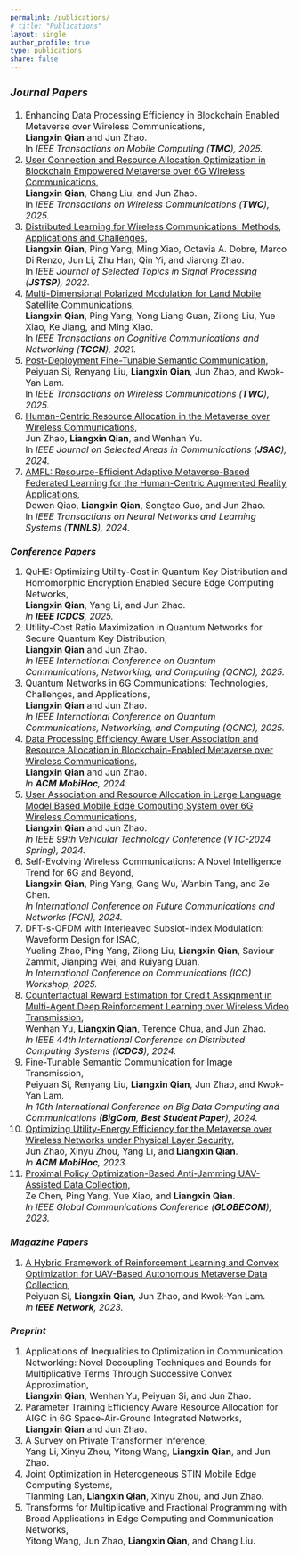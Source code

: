```yaml
---
permalink: /publications/
# title: "Publications"
layout: single
author_profile: true
type: publications
share: false
---
```


<div style="font-size: 16px;" markdown="1">
 
### *Journal Papers*

<ol>
 <li>
    Enhancing Data Processing Efficiency in Blockchain Enabled Metaverse over Wireless Communications</a>, <br>
    <strong>Liangxin Qian</strong> and Jun Zhao. <br>
    In <em>IEEE Transactions on Mobile Computing (<strong>TMC</strong>), 2025.</em>
  </li>
  <li>
    <a href="https://doi.org/10.1109/TWC.2024.3401184">User Connection and Resource Allocation Optimization in Blockchain Empowered Metaverse over 6G Wireless Communications</a>, <br>
    <strong>Liangxin Qian</strong>, Chang Liu, and Jun Zhao. <br>
    In <em>IEEE Transactions on Wireless Communications (<strong>TWC</strong>), 2025.</em>
  </li>
  <li>
    <a href="https://doi.org/10.1109/JSTSP.2022.3156756">Distributed Learning for Wireless Communications: Methods, Applications and Challenges</a>, <br>
    <strong>Liangxin Qian</strong>, Ping Yang, Ming Xiao, Octavia A. Dobre, Marco Di Renzo, Jun Li, Zhu Han, Qin Yi, and Jiarong Zhao. <br>
    In <em>IEEE Journal of Selected Topics in Signal Processing (<strong>JSTSP</strong>), 2022.</em>
  </li>
  <li>
    <a href="https://doi.org/10.1109/TCCN.2021.3072593">Multi-Dimensional Polarized Modulation for Land Mobile Satellite Communications</a>, <br>
    <strong>Liangxin Qian</strong>, Ping Yang, Yong Liang Guan, Zilong Liu, Yue Xiao, Ke Jiang, and Ming Xiao. <br>
    In <em>IEEE Transactions on Cognitive Communications and Networking (<strong>TCCN</strong>), 2021.</em>
  </li>
  <li>
    <a href="https://doi.org/10.1109/TWC.2024.3433479">Post-Deployment Fine-Tunable Semantic Communication</a>, <br>
    Peiyuan Si, Renyang Liu, <strong>Liangxin Qian</strong>, Jun Zhao, and Kwok-Yan Lam. <br>
    In <em>IEEE Transactions on Wireless Communications (<strong>TWC</strong>), 2025.</em>
  </li>
  <li>
    <a href="https://doi.org/10.1109/JSAC.2023.3345397">Human-Centric Resource Allocation in the Metaverse over Wireless Communications</a>, <br>
    Jun Zhao, <strong>Liangxin Qian</strong>, and Wenhan Yu. <br>
    In <em>IEEE Journal on Selected Areas in Communications (<strong>JSAC</strong>), 2024.</em>
  </li>
  <li>
    <a href="https://doi.org/10.1109/TNNLS.2024.3409446">AMFL: Resource-Efficient Adaptive Metaverse-Based Federated Learning for the Human-Centric Augmented Reality Applications</a>, <br>
    Dewen Qiao, <strong>Liangxin Qian</strong>, Songtao Guo, and Jun Zhao. <br>
    In <em>IEEE Transactions on Neural Networks and Learning Systems (<strong>TNNLS</strong>), 2024.</em>
  </li>
</ol>
  
</div>

### *Conference Papers*

<div style="font-size: 16px;" markdown="1"> 

<ol>
  <li>
    QuHE: Optimizing Utility-Cost in Quantum Key Distribution and Homomorphic Encryption Enabled Secure Edge Computing Networks, <br>
    <strong>Liangxin Qian</strong>, Yang Li, and Jun Zhao. <br>
    <em>In <strong>IEEE ICDCS</strong>, 2025.</em>
  </li>
  <li>
    Utility-Cost Ratio Maximization in Quantum Networks for Secure Quantum Key Distribution, <br>
    <strong>Liangxin Qian</strong> and Jun Zhao. <br>
    <em>In IEEE International Conference on Quantum Communications, Networking, and Computing (QCNC), 2025.</em>
  </li>
  <li>
    Quantum Networks in 6G Communications: Technologies, Challenges, and Applications, <br>
    <strong>Liangxin Qian</strong> and Jun Zhao. <br>
    <em>In IEEE International Conference on Quantum Communications, Networking, and Computing (QCNC), 2025.</em>
  </li>
  <li>
    <a href="https://doi.org/10.1145/3641512.3686376">Data Processing Efficiency Aware User Association and Resource Allocation in Blockchain-Enabled Metaverse over Wireless Communications</a>, <br>
    <strong>Liangxin Qian</strong> and Jun Zhao. <br>
    <em>In <strong>ACM MobiHoc</strong>, 2024.</em>
  </li>
  <li>
    <a href="https://doi.org/10.1109/VTC2024-Spring62846.2024.10683177">User Association and Resource Allocation in Large Language Model Based Mobile Edge Computing System over 6G Wireless Communications</a>, <br>
    <strong>Liangxin Qian</strong> and Jun Zhao. <br>
    <em>In IEEE 99th Vehicular Technology Conference (VTC-2024 Spring), 2024.</em>
  </li>
  <li>
    Self-Evolving Wireless Communications: A Novel Intelligence Trend for 6G and Beyond, <br>
    <strong>Liangxin Qian</strong>, Ping Yang, Gang Wu, Wanbin Tang, and Ze Chen. <br>
    <em>In International Conference on Future Communications and Networks (FCN), 2024.</em>
  </li>
  <li>
    DFT-s-OFDM with Interleaved Subslot-Index Modulation: Waveform Design for ISAC, <br>
    Yueling Zhao, Ping Yang, Zilong Liu, <strong>Liangxin Qian</strong>, Saviour Zammit, Jianping Wei, and Ruiyang Duan. <br>
    <em>In International Conference on Communications (ICC) Workshop, 2025.</em>
  </li>
  <li>
    <a href="https://doi.org/10.1109/ICDCS60910.2024.00112">Counterfactual Reward Estimation for Credit Assignment in Multi-Agent Deep Reinforcement Learning over Wireless Video Transmission</a>, <br>
    Wenhan Yu, <strong>Liangxin Qian</strong>, Terence Chua, and Jun Zhao. <br>
    <em>In IEEE 44th International Conference on Distributed Computing Systems (<strong>ICDCS</strong>), 2024.</em>
  </li>
  <li>
    Fine-Tunable Semantic Communication for Image Transmission, <br>
    Peiyuan Si, Renyang Liu, <strong>Liangxin Qian</strong>, Jun Zhao, and Kwok-Yan Lam. <br>
    <em>In 10th International Conference on Big Data Computing and Communications (<strong>BigCom</strong>, <strong>Best Student Paper</strong>), 2024.</em>
  </li>
  <li>
    <a href="https://doi.org/10.1145/3565287.3610271">Optimizing Utility-Energy Efficiency for the Metaverse over Wireless Networks under Physical Layer Security</a>, <br>
    Jun Zhao, Xinyu Zhou, Yang Li, and <strong>Liangxin Qian</strong>. <br>
    <em>In <strong>ACM MobiHoc</strong>, 2023.</em>
  </li>
  <li>
    <a href="https://doi.org/10.1109/GLOBECOM54140.2023.10437913">Proximal Policy Optimization-Based Anti-Jamming UAV-Assisted Data Collection</a>, <br>
    Ze Chen, Ping Yang, Yue Xiao, and <strong>Liangxin Qian</strong>. <br>
    <em>In IEEE Global Communications Conference (<strong>GLOBECOM</strong>), 2023.</em>
  </li>
</ol>



</div>

### *Magazine Papers*

<div style="font-size: 16px;" markdown="1"> 

<ol>
  <li>
    <a href="https://doi.org/10.1109/MNET.011.2300032">A Hybrid Framework of Reinforcement Learning and Convex Optimization for UAV-Based Autonomous Metaverse Data Collection</a>, <br>
    Peiyuan Si, <strong>Liangxin Qian</strong>, Jun Zhao, and Kwok-Yan Lam. <br>
    <em>In <strong>IEEE Network</strong>, 2023.</em>
  </li>
</ol>


  
</div>

### *Preprint*

<div style="font-size: 16px;" markdown="1"> 

<ol>
  <li>
    Applications of Inequalities to Optimization in Communication Networking: Novel Decoupling Techniques and Bounds for Multiplicative Terms Through Successive Convex Approximation, <br>
    <strong>Liangxin Qian</strong>, Wenhan Yu, Peiyuan Si, and Jun Zhao.
  </li>
  <li>
    Parameter Training Efficiency Aware Resource Allocation for AIGC in 6G Space-Air-Ground Integrated Networks, <br>
    <strong>Liangxin Qian</strong> and Jun Zhao.
  </li>
  <li>
    A Survey on Private Transformer Inference, <br>
    Yang Li, Xinyu Zhou, Yitong Wang, <strong>Liangxin Qian</strong>, and Jun Zhao.
  </li>
  <li>
    Joint Optimization in Heterogeneous STIN Mobile Edge Computing Systems, <br>
    Tianming Lan, <strong>Liangxin Qian</strong>, Xinyu Zhou, and Jun Zhao.
  </li>
  <li>
    Transforms for Multiplicative and Fractional Programming with Broad Applications in Edge Computing and Communication Networks, <br>
    Yitong Wang, Jun Zhao, <strong>Liangxin Qian</strong>, and Chang Liu.
  </li>
</ol>

  
</div>
